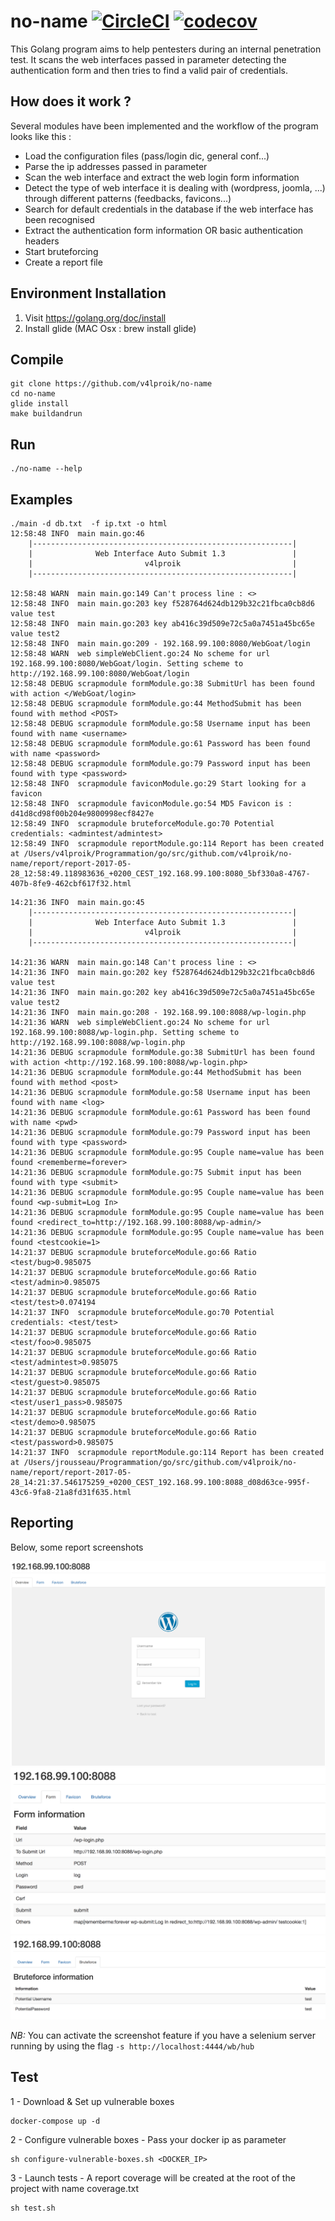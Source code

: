 # no-name [![CircleCI](https://circleci.com/gh/v4lproik/no-name.svg?style=svg&circle-token=a18ffbc369b8ddcf8de823bc2a1eeb628509fcb7)](https://circleci.com/gh/Yinkozi/no-name) [![codecov](https://codecov.io/gh/v4lproik/no-name/branch/master/graph/badge.svg)](https://codecov.io/gh/v4lproik/no-name)

This Golang program aims to help pentesters during an internal penetration test. It scans the web interfaces passed in parameter detecting the authentication form and then tries to find a valid pair of credentials.

## How does it work ?

Several modules have been implemented and the workflow of the program looks like this :
- Load the configuration files (pass/login dic, general conf...)
- Parse the ip addresses passed in parameter
- Scan the web interface and extract the web login form information
- Detect the type of web interface it is dealing with (wordpress, joomla, ...) through different patterns (feedbacks, favicons...)
- Search for default credentials in the database if the web interface has been recognised
- Extract the authentication form information OR basic authentication headers
- Start bruteforcing
- Create a report file

## Environment Installation
1. Visit https://golang.org/doc/install
2. Install glide (MAC Osx : brew install glide)

## Compile
```
git clone https://github.com/v4lproik/no-name
cd no-name
glide install
make buildandrun
```

## Run
```
./no-name --help
```

## Examples
```
./main -d db.txt  -f ip.txt -o html
12:58:48 INFO  main main.go:46
	|----------------------------------------------------------|
	|              Web Interface Auto Submit 1.3               |
	|                         v4lproik                         |
	|----------------------------------------------------------|

12:58:48 WARN  main main.go:149 Can't process line : <>
12:58:48 INFO  main main.go:203 key f528764d624db129b32c21fbca0cb8d6 value test
12:58:48 INFO  main main.go:203 key ab416c39d509e72c5a0a7451a45bc65e value test2
12:58:48 INFO  main main.go:209 - 192.168.99.100:8080/WebGoat/login
12:58:48 WARN  web simpleWebClient.go:24 No scheme for url 192.168.99.100:8080/WebGoat/login. Setting scheme to http://192.168.99.100:8080/WebGoat/login
12:58:48 DEBUG scrapmodule formModule.go:38 SubmitUrl has been found with action </WebGoat/login>
12:58:48 DEBUG scrapmodule formModule.go:44 MethodSubmit has been found with method <POST>
12:58:48 DEBUG scrapmodule formModule.go:58 Username input has been found with name <username>
12:58:48 DEBUG scrapmodule formModule.go:61 Password has been found with name <password>
12:58:48 DEBUG scrapmodule formModule.go:79 Password input has been found with type <password>
12:58:48 INFO  scrapmodule faviconModule.go:29 Start looking for a favicon
12:58:48 INFO  scrapmodule faviconModule.go:54 MD5 Favicon is : d41d8cd98f00b204e9800998ecf8427e
12:58:49 INFO  scrapmodule bruteforceModule.go:70 Potential credentials: <admintest/admintest>
12:58:49 INFO  scrapmodule reportModule.go:114 Report has been created at /Users/v4lproik/Programmation/go/src/github.com/v4lproik/no-name/report/report-2017-05-28_12:58:49.118983636_+0200_CEST_192.168.99.100:8080_5bf330a8-4767-407b-8fe9-462cbf617f32.html
```
```
14:21:36 INFO  main main.go:45
	|----------------------------------------------------------|
	|              Web Interface Auto Submit 1.3               |
	|                         v4lproik                         |
	|----------------------------------------------------------|

14:21:36 WARN  main main.go:148 Can't process line : <>
14:21:36 INFO  main main.go:202 key f528764d624db129b32c21fbca0cb8d6 value test
14:21:36 INFO  main main.go:202 key ab416c39d509e72c5a0a7451a45bc65e value test2
14:21:36 INFO  main main.go:208 - 192.168.99.100:8088/wp-login.php
14:21:36 WARN  web simpleWebClient.go:24 No scheme for url 192.168.99.100:8088/wp-login.php. Setting scheme to http://192.168.99.100:8088/wp-login.php
14:21:36 DEBUG scrapmodule formModule.go:38 SubmitUrl has been found with action <http://192.168.99.100:8088/wp-login.php>
14:21:36 DEBUG scrapmodule formModule.go:44 MethodSubmit has been found with method <post>
14:21:36 DEBUG scrapmodule formModule.go:58 Username input has been found with name <log>
14:21:36 DEBUG scrapmodule formModule.go:61 Password has been found with name <pwd>
14:21:36 DEBUG scrapmodule formModule.go:79 Password input has been found with type <password>
14:21:36 DEBUG scrapmodule formModule.go:95 Couple name=value has been found <rememberme=forever>
14:21:36 DEBUG scrapmodule formModule.go:75 Submit input has been found with type <submit>
14:21:36 DEBUG scrapmodule formModule.go:95 Couple name=value has been found <wp-submit=Log In>
14:21:36 DEBUG scrapmodule formModule.go:95 Couple name=value has been found <redirect_to=http://192.168.99.100:8088/wp-admin/>
14:21:36 DEBUG scrapmodule formModule.go:95 Couple name=value has been found <testcookie=1>
14:21:37 DEBUG scrapmodule bruteforceModule.go:66 Ratio <test/bug>0.985075
14:21:37 DEBUG scrapmodule bruteforceModule.go:66 Ratio <test/admin>0.985075
14:21:37 DEBUG scrapmodule bruteforceModule.go:66 Ratio <test/test>0.074194
14:21:37 INFO  scrapmodule bruteforceModule.go:70 Potential credentials: <test/test>
14:21:37 DEBUG scrapmodule bruteforceModule.go:66 Ratio <test/foo>0.985075
14:21:37 DEBUG scrapmodule bruteforceModule.go:66 Ratio <test/admintest>0.985075
14:21:37 DEBUG scrapmodule bruteforceModule.go:66 Ratio <test/guest>0.985075
14:21:37 DEBUG scrapmodule bruteforceModule.go:66 Ratio <test/user1_pass>0.985075
14:21:37 DEBUG scrapmodule bruteforceModule.go:66 Ratio <test/demo>0.985075
14:21:37 DEBUG scrapmodule bruteforceModule.go:66 Ratio <test/password>0.985075
14:21:37 INFO  scrapmodule reportModule.go:114 Report has been created at /Users/jrousseau/Programmation/go/src/github.com/v4lproik/no-name/report/report-2017-05-28_14:21:37.546175259_+0200_CEST_192.168.99.100:8088_d08d63ce-995f-43c6-9fa8-21a8fd31f635.html
```

## Reporting
Below, some report screenshots

![Screenshot](screenshots/overview-info.png)
![Screenshot](screenshots/form-info.png)
![Screenshot](screenshots/bruteforce-info.png)

_NB:_ You can activate the screenshot feature if you have a selenium server running by using the flag `-s http://localhost:4444/wb/hub`

## Test
1 - Download & Set up vulnerable boxes  
```
docker-compose up -d
```
2 - Configure vulnerable boxes - Pass your docker ip as parameter
```
sh configure-vulnerable-boxes.sh <DOCKER_IP>
```
3 - Launch tests - A report coverage will be created at the root of the project with name coverage.txt
```
sh test.sh
```

